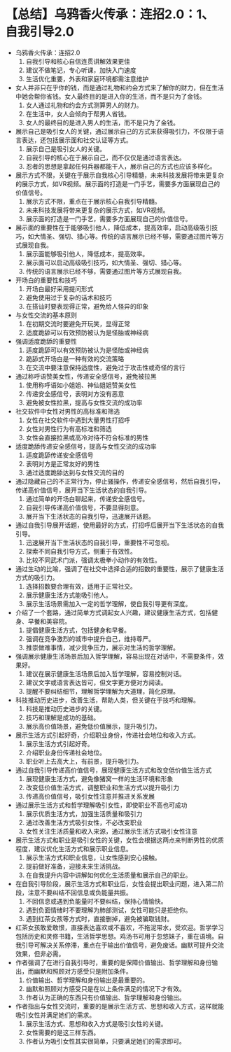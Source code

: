 # 【总结】乌鸦香火传承：连招2.0：1、自我引导2.0

-   乌鸦香火传承：连招2.0
    1.  自我引导和核心自信连贯讲解效果更佳
    2.  建议不做笔记，专心听课，加快入门速度
    3.  生活优化重要，外表和家庭环境都需注意维护
-   女人并非只在乎你的钱，而是通过礼物和约会方式来了解你的财力，但在生活中她会帮你省钱。女人最终目的是进入你的生活，而不是只为了金钱。
    1.  女人通过礼物和约会方式测算男人的财力。
    2.  在生活中，女人会倾向于帮男人省钱。
    3.  女人的最终目的是进入男人的生活，而不是只为了金钱。
-   展示自己是吸引女人的关键，通过展示自己的方式来获得吸引力，不仅限于语言表达，还包括展示面和社交认证等方式。
    1.  展示自己是吸引女人的关键。
    2.  自我引导的核心在于展示自己，而不仅仅是通过语言表达。
    3.  忍者的思想是拿起任何兵器都能干人，展示自己的方式也应该多样化。
-   展示方式不限，关键在于展示自我核心引导精髓，未来科技发展将带来更复杂的展示方式，如VR视频。展示面的打造是一门手艺，需要多方面展现自己的价值信号。
    1.  展示方式不限，重点在于展示核心自我引导精髓。
    2.  未来科技发展将带来更复杂的展示方式，如VR视频。
    3.  展示面的打造是一门手艺，需要多方面展现自己的价值信号。
-   展示面的重要性在于能够吸引他人，降低成本，提高效率，启动高级吸引技巧，如大情圣、强切、猎心等。传统的语言展示已经不够，需要通过图片等方式展现自我。
    1.  展示面能够吸引他人，降低成本，提高效率。
    2.  展示面可以启动高级吸引技巧，如大情圣、强切、猎心等。
    3.  传统的语言展示已经不够，需要通过图片等方式展现自我。
-   开场白的重要性和技巧
    1.  开场白最好采用提问形式
    2.  避免使用过于复杂的话术和技巧
    3.  在搭讪时要表现得正常，避免给人怪异的印象
-   与女性交流的基本原则
    1.  在初期交流时要避免开玩笑，显得正常
    2.  适度跪舔可以有效预防被认为是怪胎或神经病
-   强调适度跪舔的重要性
    1.  适度跪舔可以有效预防被认为是怪胎或神经病
    2.  跪舔式开场白是一种有效的交流策略
    3.  在交流中要注意保持适度性，避免过于攻击性或奇怪的言行
-   通过称呼语赞美女性，传递安全感信号，避免被拉黑
    1.  使用称呼语如小姐姐、神仙姐姐赞美女性
    2.  传递安全感信号，表明对方没有恶意
    3.  避免被女性拉黑，提高与女性交流的成功率
-   社交软件中女性对男性的高标准和筛选
    1.  女性在社交软件中遇到大量男性打招呼
    2.  女性对男性行为有高标准和筛选
    3.  女性会直接拉黑或高冷对待不符合标准的男性
-   适度跪舔传递安全感信号，提高与女性交流的成功率
    1.  适度跪舔传递安全感信号
    2.  表明对方是正常友好的男性
    3.  通过适度跪舔达到与女性交流的目的
-   通过隐藏自己的不正常行为，停止骚操作，传递安全感信号，然后自我引导，传递高价值信号，展开当下生活状态的自我引导。
    1.  通过简单的开场白聊起来，传递安全感信号。
    2.  自我引导传递高价值信号，不要显得刻意。
    3.  展开当下生活状态的自我引导，迅速展开话题。
-   通过自我引导展开话题，使用最好的方式，打招呼后展开当下生活状态的自我引导。
    1.  迅速展开当下生活状态的自我引导，重要性不可忽视。
    2.  探索不同自我引导方式，侧重于有效性。
    3.  比较不同武术门派，强调太极拳小动作的有效性。
-   通过生动的比喻，强调了在社交中选择合适的招数的重要性，展示了健康生活方式的吸引力。
    1.  选择招数要合理有效，适用于正常社交。
    2.  展示健康生活方式能吸引他人。
    3.  展示生活场景需加入一定的哲学理解，使自我引导更有深度。
-   介绍了一个套路，通过简单方式调起女人兴趣，建议健康生活方式，包括健身、早餐和美容院。
    1.  提倡健康生活方式，包括健身和早餐。
    2.  强调在竞争激烈的城市中提升自己，维持尊严。
    3.  推崇做难事情，减少竞争压力，展示对生活的哲学理解。
-   强调展示健康生活场景后加入哲学理解，容易出现在对话中，不需要条件，效果好。
    1.  建议在展示健康生活场景后加入哲学理解，容易控制对话。
    2.  建议文字或语言表达皆可，但文字更方便对方阅读。
    3.  提醒不要纠结细节，理解哲学理解为大道理，简化原理。
-   科技推动历史进步，改善生活，帮助人类，但关键在于技巧和理解。
    1.  科技是推动历史进步的关键。
    2.  技巧和理解是成功的基础。
    3.  展示高价值场景，避免低价值展示，提升吸引力。
-   展示生活方式引起好奇，介绍职业身份，传递社会地位和收入方式。
    1.  展示生活方式引起好奇。
    2.  介绍职业身份传递社会地位。
    3.  职业听上去高大上，有前景，提升吸引力。
-   通过自我引导传递高价值信号，展现健康生活方式和改变低价值生活方式
    1.  展现健康生活方式，避免像猪窝一样的生活环境和形象
    2.  改变低价值生活方式，调整职业和生活方式以提升吸引力
    3.  传递高价值信号，吸引女性注意并推进关系发展
-   通过展示生活方式和哲学理解吸引女性，即使职业不高也可成功
    1.  展示优质生活方式，加强生活质量和吸引力
    2.  通过改善生活方式吸引女性，不必改变职业
    3.  女性关注生活质量和收入来源，通过展示生活方式吸引女性注意
-   展示生活方式和职业是吸引女性的关键，女性会根据这两点来判断男性的优质程度，建议优化生活方式和展示职业信息。
    1.  展示生活方式和职业信息，让女性感到安心接触。
    2.  提前做好准备，迎接未来生活挑战。
    3.  在自我提升内容中讲解如何优化生活质量和展示自己的职业。
-   在自我引导阶段，展示生活方式和职业后，女性会提出职业问题，进入第二阶段，注意不要纠结不回信息或负能量共振。
    1.  不回信息或遇到负能量时不要纠结，保持心情愉快。
    2.  遇到负面情绪时不要理解为肺部测试，女性可能只是拒绝你。
    3.  遇到红茶女孩等方式时，直接删掉，避免被骗取钱财。
-   红茶女孩敢爱敢恨，直接表达喜欢或不喜欢，不拖泥带水，受欢迎。哲学学习包括历史和灵修书籍，生活哲学思想。鸡汤书可用于忽悠妹子，重在语境。自我引导可解决关系停滞，重点在于输出价值信号，避免废话。幽默可提升交流效果，但非必需。
-   作者强调了在进行自我引导时，重要的是保障价值输出、哲学理解和身份输出，而幽默和照顾对方感受只是附加条件。
    1.  价值输出、哲学理解和身份输出是最重要的。
    2.  幽默和照顾对方感受只是在以上条件满足的情况下才有效。
    3.  作者认为正确的东西只有价值输出、哲学理解和身份输出。
-   作者指出与女性交流时，重要的是展示生活方式、思想和收入方式，这样就能吸引女性并满足她们的需求。
    1.  展示生活方式、思想和收入方式是吸引女性的关键。
    2.  女性需要的是这三样东西。
    3.  作者认为吸引女性其实很简单，只要满足她们的需求即可。